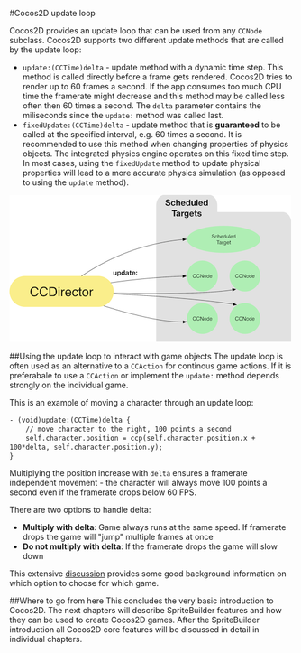 #Cocos2D update loop


Cocos2D provides an update loop that can be used from any `CCNode` subclass.
Cocos2D supports two different update methods that are called by the update loop:

- `update:(CCTime)delta` - update method with a dynamic time step. This method is called directly before a frame gets rendered. Cocos2D tries to render up to 60 frames a second. If the app consumes too much CPU time the framerate might decrease and this method may be called less often then 60 times a second. The `delta` parameter contains the miliseconds since the `update:` method was called last. 
- `fixedUpdate:(CCTime)delta` - update method that is **guaranteed** to be called at the specified interval, e.g. 60 times a second. It is recommended to use this method when changing properties of physics objects. The integrated physics engine operates on this fixed time step. In most cases, using the `fixedUpdate` method to update physical properties will lead to a more accurate physics simulation (as opposed to using the `update` method).

![image](updateLoop.png)

##Using the update loop to interact with game objects
The update loop is often used as an alternative to a `CCAction` for continous game actions.
If it is preferabale to use a `CCAction` or implement the `update:` method depends strongly on the individual game.

This is an example of moving a character through an update loop:

    - (void)update:(CCTime)delta {
        // move character to the right, 100 points a second
        self.character.position = ccp(self.character.position.x + 100*delta, self.character.position.y);
    }
    
Multiplying the position increase with `delta` ensures a framerate independent movement - the character will always move 100 points a second even if the framerate drops below 60 FPS. 

There are two options to handle delta:

- **Multiply with delta**: Game always runs at the same speed. If framerate drops the game will "jump" multiple frames at once
- **Do not multiply with delta**: If the framerate drops the game will slow down

This extensive [discussion](http://www.learn-cocos2d.com/2013/10/game-engine-multiply-delta-time-or-not/) provides some good background information on which option to choose for which game.


##Where to go from here
This concludes the very basic introduction to Cocos2D. The next chapters will describe SpriteBuilder features and how they can be used to create Cocos2D games. After the SpriteBuilder introduction all Cocos2D core features will be discussed in detail in individual chapters.
